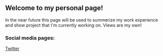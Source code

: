 ## Welcome to my personal page!

In the near future this page will be used to summerize my work experience and show project that I'm currently working on.
Views are my own!

### Social media pages:
[Twitter](https://twitter.com/PMMAraujo)
